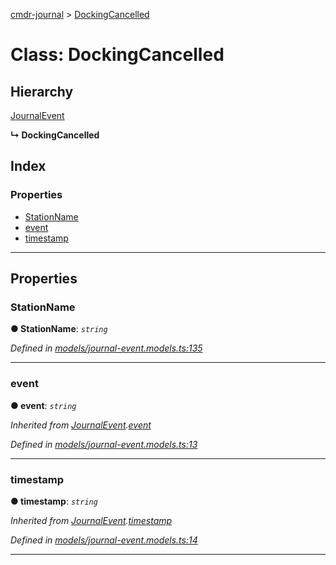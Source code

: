 [cmdr-journal](../README.md) > [DockingCancelled](../classes/dockingcancelled.md)



# Class: DockingCancelled

## Hierarchy


 [JournalEvent](journalevent.md)

**↳ DockingCancelled**







## Index

### Properties

* [StationName](dockingcancelled.md#stationname)
* [event](dockingcancelled.md#event)
* [timestamp](dockingcancelled.md#timestamp)



---
## Properties
<a id="stationname"></a>

###  StationName

**●  StationName**:  *`string`* 

*Defined in [models/journal-event.models.ts:135](https://github.com/chrisbruford/cmdr-journal/blob/1e4d048/src/models/journal-event.models.ts#L135)*





___

<a id="event"></a>

###  event

**●  event**:  *`string`* 

*Inherited from [JournalEvent](journalevent.md).[event](journalevent.md#event)*

*Defined in [models/journal-event.models.ts:13](https://github.com/chrisbruford/cmdr-journal/blob/1e4d048/src/models/journal-event.models.ts#L13)*





___

<a id="timestamp"></a>

###  timestamp

**●  timestamp**:  *`string`* 

*Inherited from [JournalEvent](journalevent.md).[timestamp](journalevent.md#timestamp)*

*Defined in [models/journal-event.models.ts:14](https://github.com/chrisbruford/cmdr-journal/blob/1e4d048/src/models/journal-event.models.ts#L14)*





___


